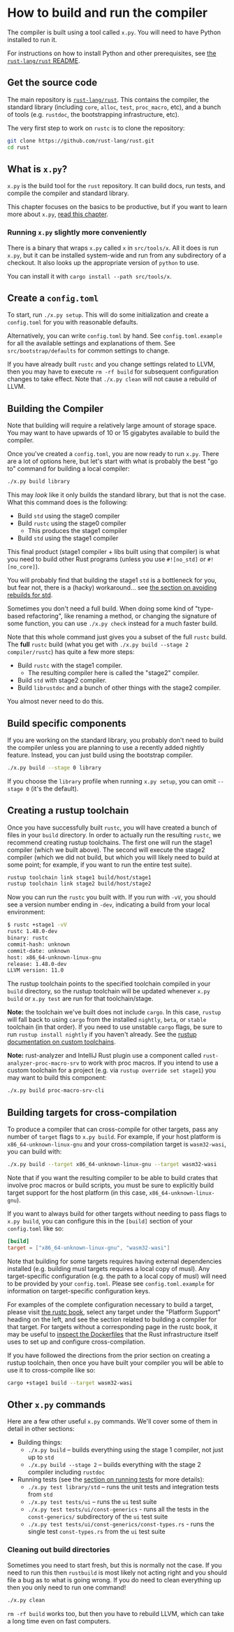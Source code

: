 # How to build and run the compiler

The compiler is built using a tool called `x.py`. You will need to
have Python installed to run it.

For instructions on how to install Python and other prerequisites,
see [the `rust-lang/rust` README][readme].

## Get the source code

The main repository is [`rust-lang/rust`][repo]. This contains the compiler,
the standard library (including `core`, `alloc`, `test`, `proc_macro`, etc),
and a bunch of tools (e.g. `rustdoc`, the bootstrapping infrastructure, etc).

[repo]: https://github.com/rust-lang/rust
[readme]: https://github.com/rust-lang/rust#building-on-a-unix-like-system

The very first step to work on `rustc` is to clone the repository:

```bash
git clone https://github.com/rust-lang/rust.git
cd rust
```

## What is `x.py`?

`x.py` is the build tool for the `rust` repository. It can build docs, run tests, and compile the
compiler and standard library.

This chapter focuses on the basics to be productive, but
if you want to learn more about `x.py`, [read this chapter][bootstrap].

[bootstrap]: ./bootstrapping.md

### Running `x.py` slightly more conveniently

There is a binary that wraps `x.py` called `x` in `src/tools/x`. All it does is
run `x.py`, but it can be installed system-wide and run from any subdirectory
of a checkout. It also looks up the appropriate version of `python` to use.

You can install it with `cargo install --path src/tools/x`.

## Create a `config.toml`

To start, run `./x.py setup`. This will do some initialization and create a
`config.toml` for you with reasonable defaults.

Alternatively, you can write `config.toml` by hand. See `config.toml.example` for all the available
settings and explanations of them. See `src/bootstrap/defaults` for common settings to change.

If you have already built `rustc` and you change settings related to LLVM, then you may have to
execute `rm -rf build` for subsequent configuration changes to take effect. Note that `./x.py
clean` will not cause a rebuild of LLVM.

## Building the Compiler

Note that building will require a relatively large amount of storage space.
You may want to have upwards of 10 or 15 gigabytes available to build the compiler.

Once you've created a `config.toml`, you are now ready to run
`x.py`. There are a lot of options here, but let's start with what is
probably the best "go to" command for building a local compiler:

```bash
./x.py build library
```

This may *look* like it only builds the standard library, but that is not the case.
What this command does is the following:

- Build `std` using the stage0 compiler
- Build `rustc` using the stage0 compiler
  - This produces the stage1 compiler
- Build `std` using the stage1 compiler

This final product (stage1 compiler + libs built using that compiler)
is what you need to build other Rust programs (unless you use `#![no_std]` or
`#![no_core]`).

You will probably find that building the stage1 `std` is a bottleneck for you,
but fear not, there is a (hacky) workaround...
see [the section on avoiding rebuilds for std][keep-stage].

[keep-stage]: ./suggested.md#faster-builds-with---keep-stage

Sometimes you don't need a full build. When doing some kind of
"type-based refactoring", like renaming a method, or changing the
signature of some function, you can use `./x.py check` instead for a much faster build.

Note that this whole command just gives you a subset of the full `rustc`
build. The **full** `rustc` build (what you get with `./x.py build
--stage 2 compiler/rustc`) has quite a few more steps:

- Build `rustc` with the stage1 compiler.
  - The resulting compiler here is called the "stage2" compiler.
- Build `std` with stage2 compiler.
- Build `librustdoc` and a bunch of other things with the stage2 compiler.

You almost never need to do this.

## Build specific components

If you are working on the standard library, you probably don't need to build
the compiler unless you are planning to use a recently added nightly feature.
Instead, you can just build using the bootstrap compiler.

```bash
./x.py build --stage 0 library
```

If you choose the `library` profile when running `x.py setup`, you can omit `--stage 0` (it's the
default).

## Creating a rustup toolchain

Once you have successfully built `rustc`, you will have created a bunch
of files in your `build` directory. In order to actually run the
resulting `rustc`, we recommend creating rustup toolchains. The first
one will run the stage1 compiler (which we built above). The second
will execute the stage2 compiler (which we did not build, but which
you will likely need to build at some point; for example, if you want
to run the entire test suite).

```bash
rustup toolchain link stage1 build/host/stage1
rustup toolchain link stage2 build/host/stage2
```

Now you can run the `rustc` you built with. If you run with `-vV`, you
should see a version number ending in `-dev`, indicating a build from
your local environment:

```bash
$ rustc +stage1 -vV
rustc 1.48.0-dev
binary: rustc
commit-hash: unknown
commit-date: unknown
host: x86_64-unknown-linux-gnu
release: 1.48.0-dev
LLVM version: 11.0
```

The rustup toolchain points to the specified toolchain compiled in your `build` directory,
so the rustup toolchain will be updated whenever `x.py build` or `x.py test` are run for
that toolchain/stage.

**Note:** the toolchain we've built does not include `cargo`.  In this case, `rustup` will
fall back to using `cargo` from the installed `nightly`, `beta`, or `stable` toolchain
(in that order).  If you need to use unstable `cargo` flags, be sure to run
`rustup install nightly` if you haven't already.  See the
[rustup documentation on custom toolchains](https://rust-lang.github.io/rustup/concepts/toolchains.html#custom-toolchains).

**Note:** rust-analyzer and IntelliJ Rust plugin use a component called
`rust-analyzer-proc-macro-srv` to work with proc macros. If you intend to use a
custom toolchain for a project (e.g. via `rustup override set stage1`) you may
want to build this component:

```bash
./x.py build proc-macro-srv-cli
```

## Building targets for cross-compilation

To produce a compiler that can cross-compile for other targets,
pass any number of `target` flags to `x.py build`.
For example, if your host platform is `x86_64-unknown-linux-gnu`
and your cross-compilation target is `wasm32-wasi`, you can build with:

```bash
./x.py build --target x86_64-unknown-linux-gnu --target wasm32-wasi
```

Note that if you want the resulting compiler to be able to build crates that
involve proc macros or build scripts, you must be sure to explicitly build target support for the
host platform (in this case, `x86_64-unknown-linux-gnu`).

If you want to always build for other targets without needing to pass flags to `x.py build`,
you can configure this in the `[build]` section of your `config.toml` like so:

```toml
[build]
target = ["x86_64-unknown-linux-gnu", "wasm32-wasi"]
```

Note that building for some targets requires having external dependencies installed
(e.g. building musl targets requires a local copy of musl).
Any target-specific configuration (e.g. the path to a local copy of musl)
will need to be provided by your `config.toml`.
Please see `config.toml.example` for information on target-specific configuration keys.

For examples of the complete configuration necessary to build a target, please visit
[the rustc book](https://doc.rust-lang.org/rustc/platform-support.html),
select any target under the "Platform Support" heading on the left,
and see the section related to building a compiler for that target.
For targets without a corresponding page in the rustc book,
it may be useful to [inspect the Dockerfiles](../tests/docker.md)
that the Rust infrastructure itself uses to set up and configure cross-compilation.

If you have followed the directions from the prior section on creating a rustup toolchain,
then once you have built your compiler you will be able to use it to cross-compile like so:

```bash
cargo +stage1 build --target wasm32-wasi
```

## Other `x.py` commands

Here are a few other useful `x.py` commands. We'll cover some of them in detail
in other sections:

- Building things:
  - `./x.py build` – builds everything using the stage 1 compiler,
    not just up to `std`
  - `./x.py build --stage 2` – builds everything with the stage 2 compiler including
    `rustdoc`
- Running tests (see the [section on running tests](../tests/running.html) for
  more details):
  - `./x.py test library/std` – runs the unit tests and integration tests from `std`
  - `./x.py test tests/ui` – runs the `ui` test suite
  - `./x.py test tests/ui/const-generics` - runs all the tests in
  the `const-generics/` subdirectory of the `ui` test suite
  - `./x.py test tests/ui/const-generics/const-types.rs` - runs
  the single test `const-types.rs` from the `ui` test suite

### Cleaning out build directories

Sometimes you need to start fresh, but this is normally not the case.
If you need to run this then `rustbuild` is most likely not acting right and
you should file a bug as to what is going wrong. If you do need to clean
everything up then you only need to run one command!

```bash
./x.py clean
```

`rm -rf build` works too, but then you have to rebuild LLVM, which can take
a long time even on fast computers.
